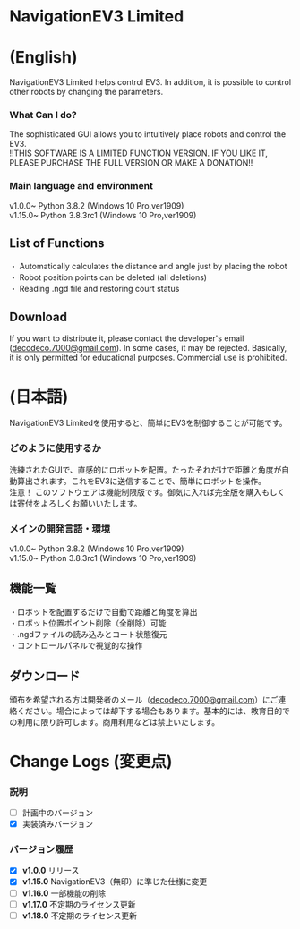 # NavigationEV3 Limited
# (English)
NavigationEV3 Limited helps control EV3. In addition, it is possible to control other robots by changing the parameters.

### What Can I do?  
The sophisticated GUI allows you to intuitively place robots and control the EV3.  
!!THIS SOFTWARE IS A LIMITED FUNCTION VERSION. IF YOU LIKE IT, PLEASE PURCHASE THE FULL VERSION OR MAKE A DONATION!!

### Main language and environment  
v1.0.0~ Python 3.8.2 (Windows 10 Pro,ver1909)  
v1.15.0~ Python 3.8.3rc1 (Windows 10 Pro,ver1909)


## List of Functions
・ Automatically calculates the distance and angle just by placing the robot  
・ Robot position points can be deleted (all deletions)  
・ Reading .ngd file and restoring court status  

## Download
If you want to distribute it, please contact the developer's email (decodeco.7000@gmail.com). In some cases, it may be rejected. Basically, it is only permitted for educational purposes. Commercial use is prohibited.


# (日本語)
NavigationEV3 Limitedを使用すると、簡単にEV3を制御することが可能です。

### どのように使用するか  
洗練されたGUIで、直感的にロボットを配置。たったそれだけで距離と角度が自動算出されます。これをEV3に送信することで、簡単にロボットを操作。  
注意！ このソフトウェアは機能制限版です。御気に入れば完全版を購入もしくは寄付をよろしくお願いいたします。

### メインの開発言語・環境  
v1.0.0~ Python 3.8.2 (Windows 10 Pro,ver1909)  
v1.15.0~ Python 3.8.3rc1 (Windows 10 Pro,ver1909)

## 機能一覧
・ロボットを配置するだけで自動で距離と角度を算出  
・ロボット位置ポイント削除（全削除）可能    
・.ngdファイルの読み込みとコート状態復元  
・コントロールパネルで視覚的な操作  

## ダウンロード
頒布を希望される方は開発者のメール（decodeco.7000@gmail.com）にご連絡ください。場合によっては却下する場合もあります。基本的には、教育目的での利用に限り許可します。商用利用などは禁止いたします。


# Change Logs (変更点)  
### 説明
- [ ] 計画中のバージョン
- [x] 実装済みバージョン

### バージョン履歴
- [x] **v1.0.0** リリース
- [x] **v1.15.0** NavigationEV3（無印）に準じた仕様に変更
- [ ] **v1.16.0** 一部機能の削除
- [ ] **v1.17.0** 不定期のライセンス更新
- [ ] **v1.18.0** 不定期のライセンス更新
